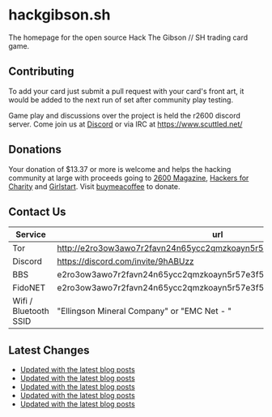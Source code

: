 # hackgibson.sh
The homepage for the open source Hack The Gibson // SH trading card game.


## Contributing

To add your card just submit a pull request with your card's front art, it would be added to the next run of set after community play testing.

Game play and discussions over the project is held the r2600 discord server. Come join us at [Discord](https://discord.com/invite/9hABUzz) or via IRC at https://www.scuttled.net/


## Donations

Your donation of $13.37 or more is welcome and helps the hacking community at large with proceeds going to [2600 Magazine](https://2600.com/), [Hackers for Charity](https://hackersforcharity.org) and [Girlstart](https://girlstart.org).  Visit [buymeacoffee](https://www.buymeacoffee.com/hackgibson.sh) to donate.


## Contact Us

Service | url
-|-
Tor | http://e2ro3ow3awo7r2favn24n65ycc2qmzkoayn5r57e3f56nvjwdcgg32ad.onion
Discord | https://discord.com/invite/9hABUzz
BBS | e2ro3ow3awo7r2favn24n65ycc2qmzkoayn5r57e3f56nvjwdcgg32ad.onion:23
FidoNET | e2ro3ow3awo7r2favn24n65ycc2qmzkoayn5r57e3f56nvjwdcgg32ad.onion:24554
Wifi / Bluetooth SSID | "Ellingson Mineral Company" or "EMC Net - <fidonet address>"

## Latest Changes
<!-- BLOG-POST-LIST:START -->
- [Updated with the latest blog posts](https://github.com/DFW2600/hackgibson.sh/commit/b217467c68ee8284c916c3fdaeab0f6ee9949f85)
- [Updated with the latest blog posts](https://github.com/DFW2600/hackgibson.sh/commit/c259599b18b61d3e5afe70ced32ca0a8df0d7bc6)
- [Updated with the latest blog posts](https://github.com/DFW2600/hackgibson.sh/commit/c0ff7a204a413402ce1b875faaffd37d37a26145)
- [Updated with the latest blog posts](https://github.com/DFW2600/hackgibson.sh/commit/ccf499cf87b066e289e8b88b8a2ba67097906e12)
- [Updated with the latest blog posts](https://github.com/DFW2600/hackgibson.sh/commit/1b1427676256c25db2832f52fc810c0ee78d1643)
<!-- BLOG-POST-LIST:END -->
